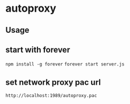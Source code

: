 autoproxy
=========

## Usage
## start with forever
  `npm install -g forever`
  `forever start server.js`

## set network proxy pac url
  `http://localhost:1989/autoproxy.pac`
